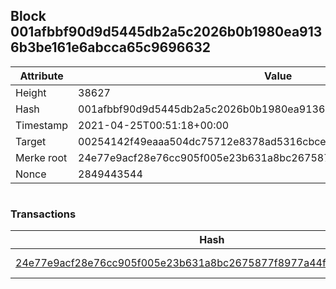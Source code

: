 ## Block 001afbbf90d9d5445db2a5c2026b0b1980ea9136b3be161e6abcca65c9696632

Attribute | Value
--- | ---
Height | 38627
Hash | 001afbbf90d9d5445db2a5c2026b0b1980ea9136b3be161e6abcca65c9696632
Timestamp | 2021-04-25T00:51:18+00:00
Target | 00254142f49eaaa504dc75712e8378ad5316cbcead634704b3734b6271167cc4
Merke root | 24e77e9acf28e76cc905f005e23b631a8bc2675877f8977a44f32055c16b275a
Nonce | 2849443544

```

```

### Transactions

Hash | Amount
--- | ---
[24e77e9acf28e76cc905f005e23b631a8bc2675877f8977a44f32055c16b275a](24e77e9acf28e76cc905f005e23b631a8bc2675877f8977a44f32055c16b275a.md) | 10.00000000 SKEPTI 
